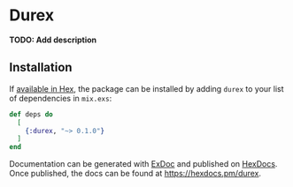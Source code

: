# Durex

**TODO: Add description**

## Installation

If [available in Hex](https://hex.pm/docs/publish), the package can be installed
by adding `durex` to your list of dependencies in `mix.exs`:

```elixir
def deps do
  [
    {:durex, "~> 0.1.0"}
  ]
end
```

Documentation can be generated with [ExDoc](https://github.com/elixir-lang/ex_doc)
and published on [HexDocs](https://hexdocs.pm). Once published, the docs can
be found at <https://hexdocs.pm/durex>.

